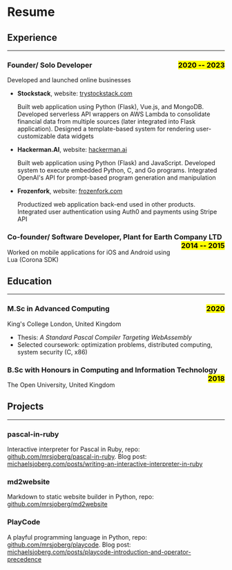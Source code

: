 # Resume

## Experience

---

### Founder/ Solo Developer <mark style="float:right;">2020 -- 2023</mark>

Developed and launched online businesses

- **Stockstack**, website: [trystockstack.com](https://trystockstack.com)

	Built web application using Python (Flask), Vue.js, and MongoDB. Developed serverless API wrappers on AWS Lambda to consolidate financial data from multiple sources (later integrated into Flask application). Designed a template-based system for rendering user-customizable data widgets

- **Hackerman.AI**, website: [hackerman.ai](https://hackerman.ai)

	Built web application using Python (Flask) and JavaScript. Developed system to execute embedded Python, C, and Go programs. Integrated OpenAI's API for prompt-based program generation and manipulation

- **Frozenfork**, website: [frozenfork.com](https://frozenfork.com)

	Productized web application back-end used in other products. Integrated user authentication using Auth0 and payments using Stripe API

### Co-founder/ Software Developer, Plant for Earth Company LTD <mark style="float:right;">2014 -- 2015</mark>

Worked on mobile applications for iOS and Android using Lua (Corona SDK)

<!-- Planted 1000+ trees via in-app purchases -->

<!-- ### Swedish Armed Forces (1st Marine Regiment) <mark style="float:right;">2009 -- 2010</mark>

Mandatory military service. Leadership and teamwork training in extreme environments -->

## Education

---

### M.Sc in Advanced Computing <mark style="float:right;">2020</mark>

King's College London, United Kingdom

- Thesis: *A Standard Pascal Compiler Targeting WebAssembly*
- Selected coursework: optimization problems, distributed computing, system security (C, x86)

### B.Sc with Honours in Computing and Information Technology <mark style="float:right;">2018</mark>

The Open University, United Kingdom

## Projects

---

### pascal-in-ruby

Interactive interpreter for Pascal in Ruby, repo: [github.com/mrsjoberg/pascal-in-ruby](https://github.com/mrsjoberg/pascal-in-ruby). Blog post: [michaelsjoberg.com/posts/writing-an-interactive-interpreter-in-ruby](https://michaelsjoberg.com/posts/writing-an-interactive-interpreter-in-ruby)

### md2website

Markdown to static website builder in Python, repo: [github.com/mrsjoberg/md2website](https://github.com/mrsjoberg/md2website)

### PlayCode

A playful programming language in Python, repo: [github.com/mrsjoberg/playcode](https://github.com/mrsjoberg/playcode). Blog post: [michaelsjoberg.com/posts/playcode-introduction-and-operator-precedence](https://michaelsjoberg.com/posts/playcode-introduction-and-operator-precedence)

<!-- ### pas2wat

Pascal-to-WebAssembly text-format compiler in Rust, repo: [github.com/mrsjoberg/pas2wat](https://github.com/mrsjoberg/pas2wat) -->

